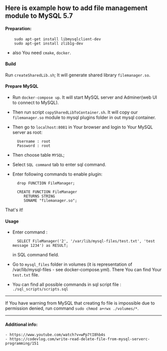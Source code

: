 ## Here is example how to add file management module to MySQL 5.7

#### Preparation:

        sudo apt-get install libmysqlclient-dev
        sudo apt-get install zlib1g-dev
        
  - also You need `cmake`, `docker`.
  
#### Build

Run `createSharedLib.sh`; It will generate shared library `filemanager.so`.

#### Prepare MySQL

- Run `docker-compose up`. It will start MySQL server and Adminer(web UI to connect to MySQL).

- Then run script `copySharedLibToContainer.sh`. It will copy our `filemanager.so` module to mysql plugins folder
in out mysql container.
 
- Then go to `localhost:8081` in Your browser and login to Your MySQL server as root:

        Username : root
        Password : root
        
- Then choose table `MYSQL`;

- Select `SQL command` tab to enter sql command.

- Enter following commands to enable plugin:

        drop FUNCTION FileManager;
        
        CREATE FUNCTION FileManager
           RETURNS STRING
           SONAME "filemanager.so";
           
That's it!

#### Usage

- Enter command :

        SELECT FileManager('2', '/var/lib/mysql-files/test.txt', 'test message 1234') as RESULT;

    in SQL command field.

- Go to `mysql_files` folder in volumes (it is representation of /var/lib/mysql-files - see docker-compose.yml).
There You can find Your `test.txt` file.

- You can find all possible commands in sql script file : `./sql_scripts/scripts.sql`

---

If You have warning from MySQL that creating fo file is impossible due to permission denied, run command `sudo chmod a+rwx ./volumes/*`.

---

#### Additional info:

    - https://www.youtube.com/watch?v=wPp7tI8hb4s
    - https://codevlog.com/write-read-delete-file-from-mysql-serverc-programming/151